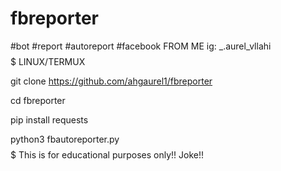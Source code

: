 # fbreporter
#bot #report #autoreport #facebook
FROM ME
ig: _.aurel_vllahi
$$$$$$$$$$$$$$$$$$$$$$$$$$$$$$$$$$$$$$$$$$$$$$$$$
LINUX/TERMUX

git clone https://github.com/ahgaurel1/fbreporter

cd fbreporter

pip install requests

python3 fbautoreporter.py
$$$$$$$$$$$$$$$$$$$$$$$$$$$$$$$$$$$$$$$$$$$$$$$$$
This is for educational purposes only!!
Joke!!









